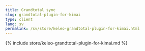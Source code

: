 ```yaml
---
title: Grandtotal sync
slug: grandtotal-plugin-for-kimai
type: client
lang: sv
permalink: /sv/store/keleo-grandtotal-plugin-for-kimai.html
---
```


{% include store/keleo-grandtotal-plugin-for-kimai.md %}
